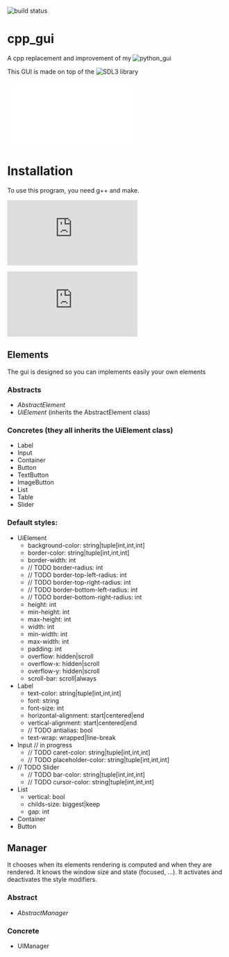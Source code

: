 ![build status](https://github.com/theodorechle/cpp_gui/actions/workflows/c-cpp.yml/badge.svg)

# cpp_gui
A cpp replacement and improvement of my ![python_gui](https://github.com/theodorechle/python_gui)

This GUI is made on top of the ![SDL3 library](https://wiki.libsdl.org/SDL3/FrontPage)

![Readme for the gui's style](src/style/README.md)

# Installation

To use this program, you need g++ and make.

![Install SDL](https://github.com/libsdl-org/SDL/blob/main/INSTALL.md)

![Install SDL_ttf](https://github.com/libsdl-org/SDL_ttf/blob/main/INSTALL.md)

## Elements
The gui is designed so you can implements easily your own elements

### Abstracts
- <i>AbstractElement</i>
- <i>UiElement</i> (inherits the AbstractElement class)

### Concretes (they all inherits the UiElement class)
- Label
- Input
- Container
- Button
- TextButton
- ImageButton
- List
- Table
- Slider


### Default styles:
- UiElement
    - background-color: string|tuple[int,int,int]
    - border-color: string|tuple[int,int,int]
    - border-width: int
    - // TODO border-radius: int
    - // TODO border-top-left-radius: int
    - // TODO border-top-right-radius: int
    - // TODO border-bottom-left-radius: int
    - // TODO border-bottom-right-radius: int
    - height: int
    - min-height: int
    - max-height: int
    - width: int
    - min-width: int
    - max-width: int
    - padding: int
    - overflow: hidden|scroll
    - overflow-x: hidden|scroll
    - overflow-y: hidden|scroll
    - scroll-bar: scroll|always
- Label
    - text-color: string|tuple[int,int,int]
    - font: string
    - font-size: int
    - horizontal-alignment: start|centered|end
    - vertical-alignment: start|centered|end
    - // TODO antialias: bool
    - text-wrap: wrapped|line-break
- Input // in progress
    - // TODO caret-color: string|tuple[int,int,int]
    - // TODO placeholder-color: string|tuple[int,int,int]
- // TODO Slider
    - // TODO bar-color: string|tuple[int,int,int]
    - // TODO cursor-color: string|tuple[int,int,int]
- List
    - vertical: bool
    - childs-size: biggest|keep
    - gap: int
- Container
- Button


## Manager
It chooses when its elements rendering is computed and when they are rendered.
It knows the window size and state (focused, ...).
It activates and deactivates the style modifiers.

### Abstract
- <i>AbstractManager</i>

### Concrete
- UIManager
